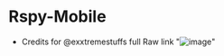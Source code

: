 # Rspy-Mobile
- Credits for @exxtremestuffs
full Raw link "![image](https://github.com/user-attachments/assets/e9962fa9-7f3a-460a-8ef8-2eb7884d429f)"
